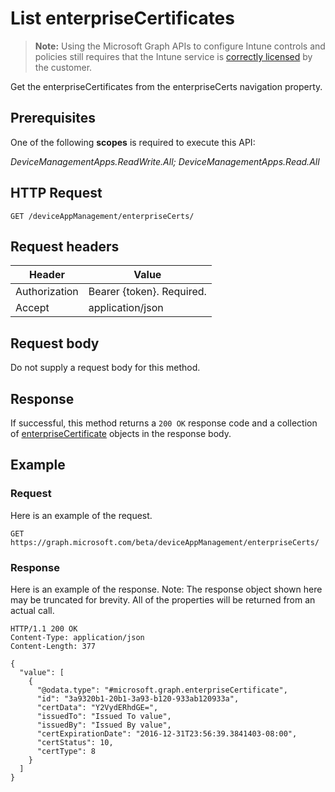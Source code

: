 ﻿# List enterpriseCertificates

> **Note:** Using the Microsoft Graph APIs to configure Intune controls and policies still requires that the Intune service is [correctly licensed](https://go.microsoft.com/fwlink/?linkid=839381) by the customer.

Get the enterpriseCertificates from the enterpriseCerts navigation property.
## Prerequisites
One of the following **scopes** is required to execute this API:

*DeviceManagementApps.ReadWrite.All; DeviceManagementApps.Read.All*
## HTTP Request
<!-- {
  "blockType": "ignored"
}
-->
```http
GET /deviceAppManagement/enterpriseCerts/
```

## Request headers
|Header|Value|
|---|---|
|Authorization|Bearer {token}. Required.|
|Accept|application/json|

## Request body
Do not supply a request body for this method.

## Response
If successful, this method returns a `200 OK` response code and a collection of [enterpriseCertificate](../resources/intune_apps_enterprisecertificate.md) objects in the response body.

## Example
### Request
Here is an example of the request.
```http
GET https://graph.microsoft.com/beta/deviceAppManagement/enterpriseCerts/
```

### Response
Here is an example of the response. Note: The response object shown here may be truncated for brevity. All of the properties will be returned from an actual call.
```http
HTTP/1.1 200 OK
Content-Type: application/json
Content-Length: 377

{
  "value": [
    {
      "@odata.type": "#microsoft.graph.enterpriseCertificate",
      "id": "3a9320b1-20b1-3a93-b120-933ab120933a",
      "certData": "Y2VydERhdGE=",
      "issuedTo": "Issued To value",
      "issuedBy": "Issued By value",
      "certExpirationDate": "2016-12-31T23:56:39.3841403-08:00",
      "certStatus": 10,
      "certType": 8
    }
  ]
}
```



